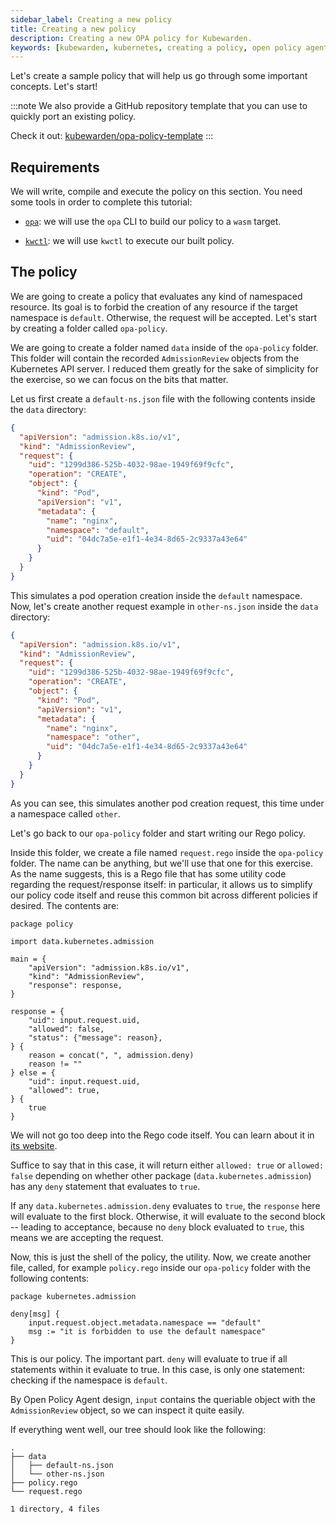 ```yaml
---
sidebar_label: Creating a new policy
title: Creating a new policy
description: Creating a new OPA policy for Kubewarden.
keywords: [kubewarden, kubernetes, creating a policy, open policy agent, opa, rego]
---
```


Let's create a sample policy that will help us go through some
important concepts. Let's start!

:::note
We also provide a GitHub repository template
that you can use to quickly port an existing policy.

Check it out: [kubewarden/opa-policy-template](https://github.com/kubewarden/opa-policy-template)
:::

## Requirements

We will write, compile and execute the policy on this section. You
need some tools in order to complete this tutorial:

- [`opa`](https://github.com/open-policy-agent/opa/releases): we
will use the `opa` CLI to build our policy to a `wasm` target.

- [`kwctl`](https://github.com/kubewarden/kwctl/releases): we will use
`kwctl` to execute our built policy.

## The policy

We are going to create a policy that evaluates any kind of namespaced
resource. Its goal is to forbid the creation of any resource if the
target namespace is `default`. Otherwise, the request will be
accepted. Let's start by creating a folder called `opa-policy`.

We are going to create a folder named `data` inside of the
`opa-policy` folder. This folder will contain the recorded
`AdmissionReview` objects from the Kubernetes API server. I reduced
them greatly for the sake of simplicity for the exercise, so we can
focus on the bits that matter.

Let us first create a `default-ns.json` file with the following
contents inside the `data` directory:

```json
{
  "apiVersion": "admission.k8s.io/v1",
  "kind": "AdmissionReview",
  "request": {
    "uid": "1299d386-525b-4032-98ae-1949f69f9cfc",
    "operation": "CREATE",
    "object": {
      "kind": "Pod",
      "apiVersion": "v1",
      "metadata": {
        "name": "nginx",
        "namespace": "default",
        "uid": "04dc7a5e-e1f1-4e34-8d65-2c9337a43e64"
      }
    }
  }
}
```

This simulates a pod operation creation inside the `default`
namespace. Now, let's create another request example in
`other-ns.json` inside the `data` directory:

```json
{
  "apiVersion": "admission.k8s.io/v1",
  "kind": "AdmissionReview",
  "request": {
    "uid": "1299d386-525b-4032-98ae-1949f69f9cfc",
    "operation": "CREATE",
    "object": {
      "kind": "Pod",
      "apiVersion": "v1",
      "metadata": {
        "name": "nginx",
        "namespace": "other",
        "uid": "04dc7a5e-e1f1-4e34-8d65-2c9337a43e64"
      }
    }
  }
}
```

As you can see, this simulates another pod creation request, this time
under a namespace called `other`.

Let's go back to our `opa-policy` folder and start writing our Rego policy.

Inside this folder, we create a file named `request.rego` inside the
`opa-policy` folder. The name can be anything, but we'll use that one
for this exercise. As the name suggests, this is a Rego file that has
some utility code regarding the request/response itself: in
particular, it allows us to simplify our policy code itself and reuse
this common bit across different policies if desired. The contents
are:

```rego
package policy

import data.kubernetes.admission

main = {
	"apiVersion": "admission.k8s.io/v1",
	"kind": "AdmissionReview",
	"response": response,
}

response = {
	"uid": input.request.uid,
	"allowed": false,
	"status": {"message": reason},
} {
	reason = concat(", ", admission.deny)
	reason != ""
} else = {
	"uid": input.request.uid,
	"allowed": true,
} {
	true
}
```

We will not go too deep into the Rego code itself. You can learn about
it in [its
website](https://www.openpolicyagent.org/docs/latest/policy-language/).

Suffice to say that in this case, it will return either `allowed:
true` or `allowed: false` depending on whether other package
(`data.kubernetes.admission`) has any `deny` statement that evaluates
to `true`.

If any `data.kubernetes.admission.deny` evaluates to `true`, the
`response` here will evaluate to the first block. Otherwise, it will
evaluate to the second block -- leading to acceptance, because no
`deny` block evaluated to `true`, this means we are accepting the
request.

Now, this is just the shell of the policy, the utility. Now, we create
another file, called, for example `policy.rego` inside our
`opa-policy` folder with the following contents:

```rego
package kubernetes.admission

deny[msg] {
	input.request.object.metadata.namespace == "default"
	msg := "it is forbidden to use the default namespace"
}
```

This is our policy. The important part. `deny` will evaluate to true
if all statements within it evaluate to true. In this case, is only
one statement: checking if the namespace is `default`.

By Open Policy Agent design, `input` contains the queriable object
with the `AdmissionReview` object, so we can inspect it quite easily.

If everything went well, our tree should look like the following:

```
.
├── data
│   ├── default-ns.json
│   └── other-ns.json
├── policy.rego
└── request.rego

1 directory, 4 files
```
